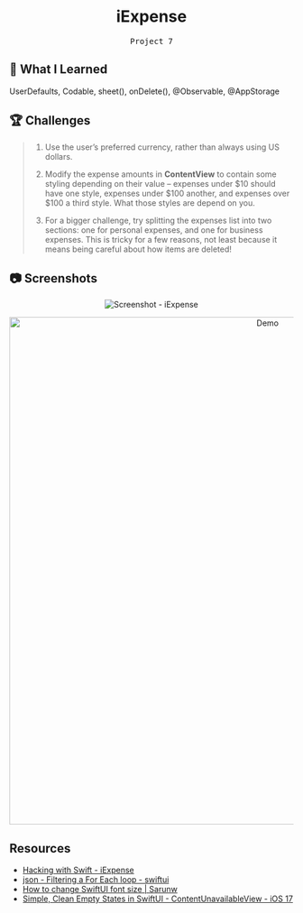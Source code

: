 <div align="center">
  <h1>iExpense</h1>
  <samp>Project 7</samp>
  <br/>
</div>

## 📝 What I Learned

UserDefaults, Codable, sheet(), onDelete(), @Observable, @AppStorage

## 🏆 Challenges

> 1. Use the user’s preferred currency, rather than always using US dollars.
>
> 2. Modify the expense amounts in **ContentView** to contain some styling depending on their value – expenses under $10 should have one style, expenses under $100 another, and expenses over $100 a third style. What those styles are depend on you.
>
> 3. For a bigger challenge, try splitting the expenses list into two sections: one for personal expenses, and one for business expenses. This is tricky for a few reasons, not least because it means being careful about how items are deleted!

## 📷 Screenshots

<div align="center">

![Screenshot - iExpense](https://github.com/Hoon94/100-Days-of-SwiftUI/assets/43189761/b0c27ce1-94f0-4905-93dc-c203981e263a)

<img src="https://github.com/Hoon94/100-Days-of-SwiftUI/assets/43189761/480d2a90-dd41-49c2-b4c6-0170df65cce9" alt="Demo" height="900">

</div>

## Resources

- [Hacking with Swift - iExpense](https://www.hackingwithswift.com/books/ios-swiftui/iexpense-wrap-up)
- [json - Filtering a For Each loop - swiftui](https://stackoverflow.com/questions/65025775/filtering-a-for-each-loop-swiftui)
- [How to change SwiftUI font size | Sarunw](https://sarunw.com/posts/how-to-change-swiftui-font-size/)
- [Simple, Clean Empty States in SwiftUI - ContentUnavailableView - iOS 17](https://www.youtube.com/watch?v=bEB7ATENue0&t=327s)
